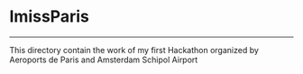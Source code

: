 # ImissParis
------------
This directory contain the work of my first Hackathon organized by Aeroports de Paris and Amsterdam Schipol Airport
